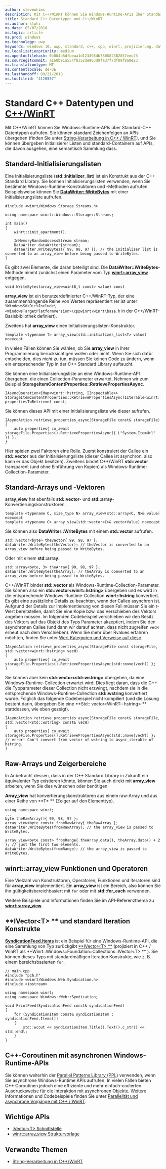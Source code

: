 ```yaml
---
author: stevewhims
description: Mit C++/WinRT können Sie Windows-Runtime-APIs über Standard-C++ Datentypen aufrufen.
title: Standard C++ Datentypen und C++/WinRT
ms.author: stwhi
ms.date: 05/07/2018
ms.topic: article
ms.prod: windows
ms.technology: uwp
keywords: windows 10, uwp, standard, c++, cpp, winrt, projizierung, datentypen
ms.localizationpriority: medium
ms.openlocfilehash: 0b004b5dfbeaa1d123398db780582382857eec25
ms.sourcegitcommit: a160b91a554f8352de963d9fa37f7df89f8a0e23
ms.translationtype: MT
ms.contentlocale: de-DE
ms.lasthandoff: 09/21/2018
ms.locfileid: "4126557"
---
```

# <a name="standard-c-data-types-and-cwinrtwindowsuwpcpp-and-winrt-apisintro-to-using-cpp-with-winrt"></a>Standard C++ Datentypen und [C++/WinRT](/windows/uwp/cpp-and-winrt-apis/intro-to-using-cpp-with-winrt)
Mit C++/WinRT können Sie Windows-Runtime-APIs über Standard-C++ Datentypen aufrufen. Sie können standard Zeichenfolgen an APIs übergeben (finden Sie unter [String-Verarbeitung in C++ / WinRT](strings.md)), und Sie können übergeben Initialisierer Listen und standard-Containern auf APIs, die davon ausgehen, eine semantisch Sammlung dass.

## <a name="standard-initializer-lists"></a>Standard-Initialisierungslisten
Eine Initialisierungsliste (**std::initializer_list**) ist ein Konstrukt aus der C++ Standard Library. Sie können Initialisierungslisten verwenden, wenn Sie bestimmte Windows-Runtime-Konstruktoren und -Methoden aufrufen. Beispielsweise können Sie [**DataWriter::WriteBytes**](/uwp/api/windows.storage.streams.datawriter.writebytes) mit einer Initialisierungsliste aufrufen.

```cppwinrt
#include <winrt/Windows.Storage.Streams.h>

using namespace winrt::Windows::Storage::Streams;

int main()
{
    winrt::init_apartment();

    InMemoryRandomAccessStream stream;
    DataWriter dataWriter{stream};
    dataWriter.WriteBytes({ 99, 98, 97 }); // the initializer list is converted to an array_view before being passed to WriteBytes.
}
```

Es gibt zwei Elemente, die daran beteiligt sind. Die **DataWriter::WriteBytes**-Methode nimmt zunächst einen Parameter vom Typ [**winrt::array_view**](/uwp/cpp-ref-for-winrt/array-view) entgegen.

```cppwinrt
void WriteBytes(array_view<uint8_t const> value) const
```

 **array_view** ist ein benutzerdefinierter C++/WinRT-Typ, der eine zusammenhängende Reihe von Werten repräsentiert (er ist unter `%WindowsSdkDir%Include\<WindowsTargetPlatformVersion>\cppwinrt\winrt\base.h` in der C++/WinRT-Basisbibliothek definiert).

Zweitens hat **array_view** einen Initialisierungslisten-Konstruktor.

```cppwinrt
template <typename T> array_view(std::initializer_list<T> value) noexcept
```

In vielen Fällen können Sie wählen, ob Sie **array_view** in Ihrer Programmierung berücksichtigen wollen oder nicht. Wenn Sie sich dafür entscheiden, dies *nicht* zu tun, müssen Sie keinen Code zu ändern, wenn ein entsprechender Typ in der C++ Standard Library auftaucht.

Sie können eine Initialisierungsliste an eine Windows-Runtime-API übergeben, die einen Collection-Parameter erwartet. Nehmen wir zum Beispiel **StorageItemContentProperties::RetrievePropertiesAsync**.

```cppwinrt
IAsyncOperation<IMap<winrt::hstring, IInspectable>> StorageItemContentProperties::RetrievePropertiesAsync(IIterable<winrt::hstring> propertiesToRetrieve) const;
```

Sie können dieses API mit einer Initialisierungsliste wie dieser aufrufen.

```cppwinrt
IAsyncAction retrieve_properties_async(StorageFile const& storageFile)
{
    auto properties{ co_await storageFile.Properties().RetrievePropertiesAsync({ L"System.ItemUrl" }) };
}
```

Hier spielen zwei Faktoren eine Rolle. Zuerst konstruiert der Callee ein **std::vector** aus der Initialisierungsliste (dieser Callee ist asynchron, also kann er das Objekt besitzen). Zweitens bindet C++/WinRT **std::vector** transparent (und ohne Einführung von Kopien) als Windows-Runtime-Collection-Parameter.

## <a name="standard-arrays-and-vectors"></a>Standard-Arrays und -Vektoren
**array_view** hat ebenfalls **std::vector**- und **std::array**-Konvertierungskonstruktoren.

```cppwinrt
template <typename C, size_type N> array_view(std::array<C, N>& value) noexcept
template <typename C> array_view(std::vector<C>& vectorValue) noexcept
```

Sie können also **DataWriter::WriteBytes** mit einem **std::vector** aufrufen.

```cppwinrt
std::vector<byte> theVector{ 99, 98, 97 };
dataWriter.WriteBytes(theVector); // theVector is converted to an array_view before being passed to WriteBytes.
```

Oder mit einem **std::array**.

```cppwinrt
std::array<byte, 3> theArray{ 99, 98, 97 };
dataWriter.WriteBytes(theArray); // theArray is converted to an array_view before being passed to WriteBytes.
```

C++/WinRT bindet **std::vector** als Windows-Runtime-Collection-Parameter. Sie können also ein **std::vector&lt;winrt::hstring&gt;** übergeben und es wird in die entsprechende Windows-Runtime-Collection **winrt::hstring** konvertiert. Es gibt eine zusätzliche Details zu beachten, wenn der Callee asynchron ist. Aufgrund der Details zur Implementierung von diesen Fall müssen Sie ein r-Wert bereitstellen, damit Sie eine Kopie bzw. das Verschieben des Vektors angeben müssen. Im folgenden Codebeispiel verschieben wir den Besitz des Vektors auf das Objekt des Typs Parameter akzeptiert, indem Sie den asynchronen Callee (und dann wir darauf achten, dass nicht zugreifen `vecH` erneut nach dem Verschieben). Wenn Sie mehr über Rvalues erfahren möchten, finden Sie unter [Wert Kategorien und Verweise auf diese](cpp-value-categories.md).

```cppwinrt
IAsyncAction retrieve_properties_async(StorageFile const storageFile, std::vector<winrt::hstring> vecH)
{
    auto properties{ co_await storageFile.Properties().RetrievePropertiesAsync(std::move(vecH)) };
}
```

Sie können aber kein **std::vector&lt;std::wstring&gt;** übergeben, da eine Windows-Runtime-Collection erwartet wird. Dies liegt daran, dass die C++ die Typparameter dieser Collection nicht erzwingt, nachdem sie in die entsprechende Windows-Runtime-Collection **std::wstring** konvertiert wurde. Folglich das folgende Codebeispiel nicht kompiliert (und die Lösung besteht darin, übergeben Sie eine **Std:: vector&lt;WinRT:: hstring&gt; ** stattdessen, wie oben gezeigt).

```cppwinrt
IAsyncAction retrieve_properties_async(StorageFile const& storageFile, std::vector<std::wstring> const& vecW)
{
    auto properties{ co_await storageFile.Properties().RetrievePropertiesAsync(std::move(vecW)) }; // error! Can't convert from vector of wstring to async_iterable of hstring.
}
```

## <a name="raw-arrays-and-pointer-ranges"></a>Raw-Arrays und Zeigerbereiche
In Anbetracht dessen, dass in der C++ Standard Library in Zukunft ein äquivalenter Typ existieren könnte, können Sie auch direkt mit **array_view** arbeiten, wenn Sie dies wünschen oder benötigen.

**Array_view** hat konvertierungskonstruktoren aus einem raw-Array und aus einer Reihe von **T&ast; ** (Zeiger auf den Elementtyp).

```cppwinrt
using namespace winrt;
...
byte theRawArray[]{ 99, 98, 97 };
array_view<byte const> fromRawArray{ theRawArray };
dataWriter.WriteBytes(fromRawArray); // the array_view is passed to WriteBytes.

array_view<byte const> fromRange{ theArray.data(), theArray.data() + 2 }; // just the first two elements.
dataWriter.WriteBytes(fromRange); // the array_view is passed to WriteBytes.
```

## <a name="winrtarrayview-functions-and-operators"></a>winrt::array_view Funktionen und Operatoren
Eine Vielzahl von Konstruktoren, Operatoren, Funktionen und Iteratoren sind für **array_view** implementiert. Ein **array_view** ist ein Bereich, also können Sie ihn gültigkeitsbereichbasiert mit `for` oder mit **std::for_each** verwenden.

Weitere Beispiele und Informationen finden Sie im API-Referenzthema zu [**winrt::array_view**](/uwp/cpp-ref-for-winrt/array-view).

## <a name="ivectorlttgt-and-standard-iteration-constructs"></a>**IVector&lt;T&gt; ** und standard Iteration Konstrukte
[**SyndicationFeed.Items**](/uwp/api/windows.web.syndication.syndicationfeed.items) ist ein Beispiel für eine Windows-Runtime-API, die eine Sammlung von Typ zurückgibt [**IVector&lt;T&gt; **](/uwp/api/windows.foundation.collections.ivector_t_) (projiziert in C++ / WinRT als **Winrt::Windows::Foundation::Collections::IVector&lt;T&gt; ** ). Sie können dieses Typs mit standardmäßigen Iteration Konstrukte, wie z. B. einem bereichsbasierten `for`.

```cppwinrt
// main.cpp
#include "pch.h"
#include <winrt/Windows.Web.Syndication.h>
#include <iostream>

using namespace winrt;
using namespace Windows::Web::Syndication;

void PrintFeed(SyndicationFeed const& syndicationFeed)
{
    for (SyndicationItem const& syndicationItem : syndicationFeed.Items())
    {
        std::wcout << syndicationItem.Title().Text().c_str() << std::endl;
    }
}
```

## <a name="c-coroutines-with-asynchronous-windows-runtime-apis"></a>C++-Coroutinen mit asynchronen Windows-Runtime-APIs
Sie können weiterhin der [Parallel Patterns Library (PPL)](/cpp/parallel/concrt/parallel-patterns-library-ppl) verwenden, wenn Sie asynchrone Windows-Runtime APIs aufrufen. In vielen Fällen bieten C++ Coroutinen jedoch eine effiziente und mehr einfach-codierten Ausdrucksweise für die Interaktion mit asynchronen Objekte. Weitere Informationen und Codebeispiele finden Sie unter [Parallelität und asynchrone Vorgänge mit C++ / WinRT](concurrency.md).

## <a name="important-apis"></a>Wichtige APIs
* [IVector&lt;T&gt; Schnittstelle](/uwp/api/windows.foundation.collections.ivector_t_)
* [winrt::array_view Strukturvorlage](/uwp/cpp-ref-for-winrt/array-view)

## <a name="related-topics"></a>Verwandte Themen
* [String-Verarbeitung in C++/WinRT](strings.md)
